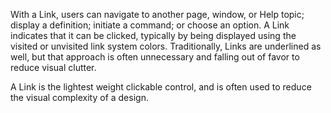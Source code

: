 With a Link, users can navigate to another page, window, or Help topic; display a definition; initiate a command; or choose an option. A Link indicates that it can be clicked, typically by being displayed using the visited or unvisited link system colors. Traditionally, Links are underlined as well, but that approach is often unnecessary and falling out of favor to reduce visual clutter.

A Link is the lightest weight clickable control, and is often used to reduce the visual complexity of a design.
